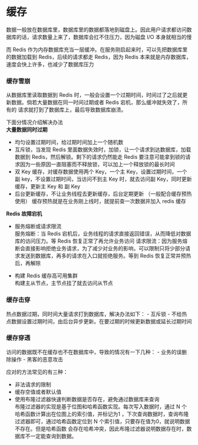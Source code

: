 # 缓存
数据一般放在数据库里，数据库里的数据都落地到磁盘上。因此用户请求都访问数据库的话，请求数量上来了，数据库会扛不住压力，因为磁盘 I/O 本身就相当的慢

而 Redis 作为内存数据库充当一层缓冲。在服务刚启起来时，可以先把数据库里的数据加载到 Redis，后续的请求都走 Redis，因为 Redis 本来就是内存数据库，速度会快上许多，也减少了数据库压力

<h3>缓存雪崩 </h3>
从数据库里读取数据到 Redis 时，一般会设置一个过期时间，时间过了之后就更新数据。倘若大量数据在同一时间过期或者 Redis 宕机，那么缓冲就失效了，所有的
请求就打到了数据库上，最后导致数据库崩溃。

下面分情况介绍解决办法  
**大量数据同时过期**
- 均匀设置过期时间，给过期时间加上一个随机数
- 互斥锁，当发现 Redis 里面数据失效时，加锁，让一个请求到达数据库，加载数据到 Redis，然后解锁。剩下的请求仍然能走 Redis
要注意可能拿到锁的请求因为一些原因一直阻塞而不释放锁，可以加上一个释放锁的最长时间
- 双 Key 缓存，对缓存数据使用两个 Key，一个主 Key，设置过期时间，一个副 key，不设置过期时间，当访问不到主 Key 时，就去访问副 Key，同时更新缓存，更新主 Key 和 副 Key
- 后台更新缓存，不让业务线程去更新缓存，后台定期更新 （一般配合缓存预热使用）
缓存预热就是在业务刚上线时，就提前查一次数据并加入 redis 缓存

**Redis 故障宕机**  
- 服务熔断或请求限流     
服务熔断：当 Redis 宕机后，业务线程的请求直接返回错误，从而降低对数据库的访问压力。等 Redis 恢复正常了再允许业务访问
请求限流：因为服务熔断会直接影响拒绝业务请求，为了减少对业务的影响，可以限制只将少部分请求发送到数据库，再多的请求在入口就拒绝服务。等到 Redis 恢复正常并预热后，再解除

- 构建 Redis 缓存高可用集群  
构建主从节点，主节点挂了就去访问从节点

<h3>缓存击穿</h3>
热点数据过期，同时间大量请求打到数据库，解决办法如下：
- 互斥锁
- 不给热点数据设置过期时间，由后台异步更新。在要过期的时候更新数据或延长过期时间

<h3>缓存穿透</h3>
访问的数据既不在缓存也不在数据库中，导致的情况有一下几种：
- 业务的误删除操作
- 黑客的恶意攻击

应对的方法常见的有三种：
- 非法请求的限制
- 缓存空值或者默认值
- 使用布隆过滤器快速判断数据是否存在，避免通过数据库来查询    
布隆过滤器的实现是基于位图和哈希函数实现。每次写入数据时，通过 N 个哈希函数计算出在位图上的索引值，并标记为1
，下次查询数据时，查询布隆过滤器即可，通过哈希函数定位到 N 个索引值，只要存在值为0，就说明数据不存在。但是哈希函数
会存在哈希冲突，因此布隆过滤器说明数据存在时，数据库不一定能查询到数据。